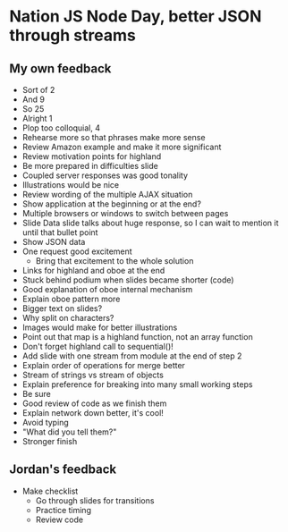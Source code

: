 # Nation JS Node Day, better JSON through streams

## My own feedback

- Sort of 2
- And 9
- So 25
- Alright 1
- Plop too colloquial, 4
- Rehearse more so that phrases make more sense
- Review Amazon example and make it more significant
- Review motivation points for highland
- Be more prepared in difficulties slide
- Coupled server responses was good tonality
- Illustrations would be nice
- Review wording of the multiple AJAX situation
- Show application at the beginning or at the end?
- Multiple browsers or windows to switch between pages
- Slide Data slide talks about huge response, so I can wait to mention it until
that bullet point
- Show JSON data
- One request good excitement
  * Bring that excitement to the whole solution
- Links for highland and oboe at the end
- Stuck behind podium when slides became shorter (code)
- Good explanation of oboe internal mechanism
- Explain oboe pattern more
- Bigger text on slides?
- Why split on characters?
- Images would make for better illustrations
- Point out that map is a highland function, not an array function
- Don't forget highland call to sequential()!
- Add slide with one stream from module at the end of step 2
- Explain order of operations for merge better
- Stream of strings vs stream of objects
- Explain preference for breaking into many small working steps
- Be sure
- Good review of code as we finish them
- Explain network down better, it's cool!
- Avoid typing
- "What did you tell them?"
- Stronger finish

## Jordan's feedback

- Make checklist
  * Go through slides for transitions
  * Practice timing
  * Review code
